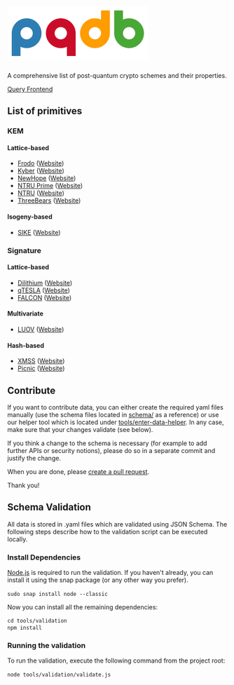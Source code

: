 # ![PQDB Logo](misc/logo/pqdb.png)  
A comprehensive list of post-quantum crypto schemes and their properties.

[Query Frontend](https://cryptoeng.github.io/pqdb/)

## List of primitives

### KEM

#### Lattice-based
* [Frodo](encryption/frodo) ([Website](https://frodokem.org/))
* [Kyber](encryption/kyber) ([Website](https://pq-crystals.org/kyber/))
* [NewHope](encryption/newhope) ([Website](https://www.newhopecrypto.org/))
* [NTRU Prime](encryption/ntru-prime) ([Website](https://ntruprime.cr.yp.to/))
* [NTRU](encryption/ntru) ([Website](https://ntru.org/))
* [ThreeBears](encryption/three-bears) ([Website](https://sourceforge.net/projects/threebears/))

#### Isogeny-based
* [SIKE](encryption/sike) ([Website](https://sike.org/))

### Signature

#### Lattice-based
* [Dilithium](signatures/dilithium) ([Website](https://pq-crystals.org/dilithium/))
* [qTESLA](signatures/qTESLA) ([Website](https://qtesla.org/))
* [FALCON](signatures/FALCON) ([Website](https://falcon-sign.info))

#### Multivariate
* [LUOV](signatures/LUOV) ([Website](https://www.esat.kuleuven.be/cosic/pqcrypto/luov/))

#### Hash-based
* [XMSS](signatures/xmss) ([Website](https://tools.ietf.org/html/rfc8391))
* [Picnic](signatures/Picnic) ([Website](https://microsoft.github.io/Picnic/))


## Contribute
If you want to contribute data, you can either create the required yaml files manually (use the schema files located in [schema/](schema/) as a reference) or use our helper tool which is located under [tools/enter-data-helper](tools/enter-data-helper).
In any case, make sure that your changes validate (see below).

If you think a change to the schema is necessary (for example to add further APIs or security notions), please do so in a separate commit and justify the change.

When you are done, please [create a pull request](https://github.com/cryptoeng/pqdb/compare).

Thank you!


## Schema Validation
All data is stored in .yaml files which are validated using JSON Schema. The following steps describe how to the validation script can be executed locally.

### Install Dependencies

[Node.js](https://nodejs.org/) is required to run the validation. If you haven't already, you can install it using the snap package (or any other way you prefer).

`sudo snap install node --classic`

Now you can install all the remaining dependencies:

```
cd tools/validation
npm install
```
### Running the validation

To run the validation, execute the following command from the project root:

`node tools/validation/validate.js`
